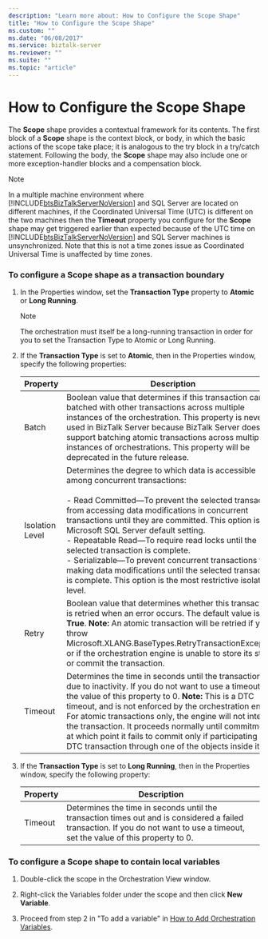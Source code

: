 ```yaml
---
description: "Learn more about: How to Configure the Scope Shape"
title: "How to Configure the Scope Shape"
ms.custom: ""
ms.date: "06/08/2017"
ms.service: biztalk-server
ms.reviewer: ""
ms.suite: ""
ms.topic: "article"
---
```

# How to Configure the Scope Shape
The **Scope** shape provides a contextual framework for its contents. The first block of a **Scope** shape is the context block, or body, in which the basic actions of the scope take place; it is analogous to the try block in a try/catch statement. Following the body, the **Scope** shape may also include one or more exception-handler blocks and a compensation block.  
  
> [!NOTE]
>  In a multiple machine environment where [!INCLUDE[btsBizTalkServerNoVersion](../includes/btsbiztalkservernoversion-md.md)] and SQL Server are located on different machines, if the Coordinated Universal Time (UTC) is different on the two machines then the **Timeout** property you configure for the **Scope** shape may get triggered earlier than expected because of the UTC time on [!INCLUDE[btsBizTalkServerNoVersion](../includes/btsbiztalkservernoversion-md.md)] and SQL Server machines is unsynchronized. Note that this is not a time zones issue as Coordinated Universal Time is unaffected by time zones.  
  
### To configure a Scope shape as a transaction boundary  
  
1.  In the Properties window, set the **Transaction Type** property to **Atomic** or **Long Running**.  
  
    > [!NOTE]
    >  The orchestration must itself be a long-running transaction in order for you to set the Transaction Type to Atomic or Long Running.  
  
2.  If the **Transaction Type** is set to **Atomic**, then in the Properties window, specify the following properties:  
  
    |Property|Description|  
    |--------------|-----------------|  
    |Batch|Boolean value that determines if this transaction can be batched with other transactions across multiple instances of the orchestration. This property is never used in BizTalk Server because BizTalk Server does not support batching atomic transactions across multiple instances of orchestrations. This property will be deprecated in the future release.|  
    |Isolation Level|Determines the degree to which data is accessible among concurrent transactions:<br /><br /> -   Read Committed—To prevent the selected transaction from accessing data modifications in concurrent transactions until they are committed. This option is the Microsoft SQL Server default setting.<br />-   Repeatable Read—To require read locks until the selected transaction is complete.<br />-   Serializable—To prevent concurrent transactions from making data modifications until the selected transaction is complete. This option is the most restrictive isolation level.|  
    |Retry|Boolean value that determines whether this transaction is retried when an error occurs. The default value is **True**. **Note:**  An atomic transaction will be retried if you throw Microsoft.XLANG.BaseTypes.RetryTransactionException, or if the orchestration engine is unable to store its state or commit the transaction.|  
    |Timeout|Determines the time in seconds until the transaction fails due to inactivity. If you do not want to use a timeout, set the value of this property to 0. **Note:**  This is a DTC timeout, and is not enforced by the orchestration engine. For atomic transactions only, the engine will not interrupt the transaction. It proceeds normally until commitment, at which point it fails to commit only if participating in a DTC transaction through one of the objects inside it.|  
  
3.  If the **Transaction Type** is set to **Long Running**, then in the Properties window, specify the following property:  
  
    |Property|Description|  
    |--------------|-----------------|  
    |Timeout|Determines the time in seconds until the transaction times out and is considered a failed transaction. If you do not want to use a timeout, set the value of this property to 0.|  
  
### To configure a Scope shape to contain local variables  
  
1.  Double-click the scope in the Orchestration View window.  
  
2.  Right-click the Variables folder under the scope and then click **New Variable**.  
  
3.  Proceed from step 2 in "To add a variable" in [How to Add Orchestration Variables](../core/how-to-add-orchestration-variables.md).

